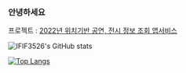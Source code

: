 ### 안녕하세요

프로젝트 : [2022년 위치기반 공연, 전시 정보 조회 앱서비스](https://github.com/IFIF3526/show_app_ifif3526/tree/main)

![IFIF3526's GitHub stats](https://github-readme-stats.vercel.app/api?username=IFIF3526&show_icons=true&theme=onedark) 

[![Top Langs](https://github-readme-stats.vercel.app/api/top-langs/?username=IFIF3526&layout=compact)](https://github.com/IFIF3526/github-readme-stats)
